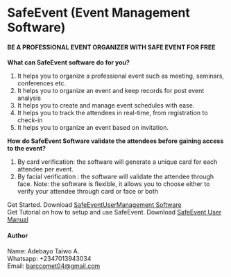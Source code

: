 # SafeEvent (Event Management Software)

 #### BE A PROFESSIONAL EVENT ORGANIZER WITH SAFE EVENT FOR FREE

**What can SafeEvent software do for you?**
1. It helps you to organize a professional event such as 
meeting, seminars, conferences etc.
2. It helps you to organize an event and keep records for 
post event analysis
3. It helps you to create and manage event schedules with 
ease.
4. It helps you to track the attendees in real-time, from 
registration to check-in
4. It helps you to organize an event based on invitation.


**How do SafeEvent Software validate the attendees before gaining access to the event?**

1. By card verification: the software will generate a unique 
card for each attendee per event.
2. By facial verification : the software will validate the 
attendee through face.
Note: the software is flexible, it allows you to choose 
either to verify your attendee through card or face or 
both


Get Started. Download [SafeEventUserManagement Software](https://)
<br>
Get Tutorial on how to setup and use SafeEvent. Download [SafeEvent User Manual](https://)

#### Author 

Name: Adebayo Taiwo A.
<br>
Whatsapp: +2347013943034
<br>
Email: barccomet04@gmail.com
